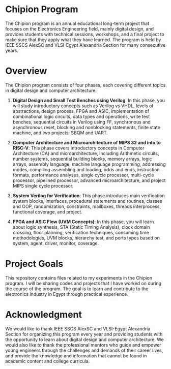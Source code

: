 # Chipion Program
The Chipion program is an annual educational long-term project that focuses on the Electronics Engineering field, mainly digital design, and provides students with technical sessions, workshops, and a final project to make sure that they apply what they have learned. The program is held by IEEE SSCS AlexSC and VLSI-Egypt Alexandria Section for many consecutive years.

# Overview
The Chipion program consists of four phases, each covering different topics in digital design and computer architecture:

1. **Digital Design and Small Test Benches using Verilog**: In this phase, you will study introductory concepts such as Verilog vs VHDL, levels of abstractions, design process, FPGA and ASIC, implementation of combinational logic circuits, data types and operations, write test benches, sequential circuits in Verilog using FF, synchronous and asynchronous reset, blocking and nonblocking statements, finite state machine, and two projects: SBQM and UART.

2. **Computer Architecture and Microarchitecture of MIPS 32 and into to RISC-V**: This phase covers introductory concepts in Computer Architecture (CA) and microarchitecture, including Arithmetic circuits, number systems, sequential building blocks, memory arrays, logic arrays, assembly language, machine language programming, addressing modes, compiling assembling and loading, odds and ends, instruction formats, performance analyses, single cycle processor, multi-cycle processor, pipelined processor, advanced microarchitecture, and project MIPS single cycle processor.

3. **System Verilog for Verification**: This phase introduces main verification system blocks, interfaces, procedural statements and routines, classes and OOP, randomization, constraints, mailboxes, threads interprocess, functional coverage, and project.

4. **FPGA and ASIC Flow (UVM Concepts)**: In this phase, you will learn about logic synthesis, STA (Static Timing Analysis), clock domain crossing, floor planning, verification techniques, consuming time methodologies, UVM blocks, hierarchy test, and ports types based on system, agent, driver, monitor, coverage.

# Project Goals
This repository contains files related to my experiments in the Chipion program. I will be sharing codes and projects that I have worked on during the course of the program. The goal is to learn and contribute to the electronics industry in Egypt through practical experience.

# Acknowledgment
We would like to thank IEEE SSCS AlexSC and VLSI-Egypt Alexandria Section for organizing this program every year and providing students with the opportunity to learn about digital design and computer architecture. We would also like to thank the professional mentors who guide and empower young engineers through the challenges and demands of their career lives, and provide the knowledge and information that cannot be found in academic content and college curricula.
